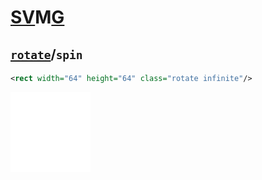 [SV][svg]M[G][svg]
==================

## [`rotate`]/`spin`
~~~ svg
<rect width="64" height="64" class="rotate infinite"/>
~~~
<img src="rotate-infinite.svg"/>


[svg]:        https://developer.mozilla.org/docs/Web/SVG
[`rotate`]:   https://developer.mozilla.org/docs/Web/CSS/rotate
